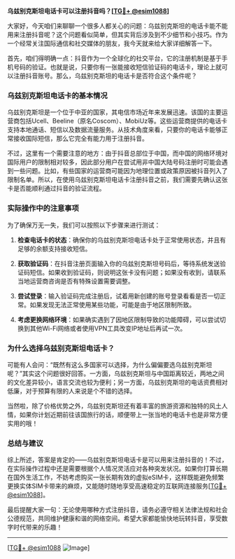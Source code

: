 **乌兹别克斯坦电话卡可以注册抖音吗？[[TG💪+ @esim1088](https://t.me/s/esim1088)]**

大家好，今天咱们来聊聊一个很多人都关心的问题：乌兹别克斯坦的电话卡能不能用来注册抖音呢？这个问题看似简单，但其实背后涉及到不少细节和小技巧。作为一个经常关注国际通信和社交媒体的朋友，我今天就来给大家详细解答一下。

首先，咱们得明确一点：抖音作为一个全球化的社交平台，它的注册机制是基于手机号码的验证。也就是说，只要你有一张能接收短信验证码的电话卡，理论上就可以注册抖音账号。那么，乌兹别克斯坦的电话卡是否符合这个条件呢？

### 乌兹别克斯坦电话卡的基本情况

乌兹别克斯坦是一个位于中亚的国家，其电信市场近年来发展迅速。该国的主要运营商包括Ucell、Beeline（原名Coscom）、MobiUz等。这些运营商提供的电话卡支持本地通话、短信以及数据流量服务。从技术角度来看，只要你的电话卡能够正常接收国际短信，那么它完全有能力用于注册抖音。

不过，这里有一个需要注意的地方：由于抖音总部位于中国，而中国的网络环境对国际用户的限制相对较多，因此部分用户在尝试用非中国大陆号码注册时可能会遇到一些问题。比如，有些国家的运营商可能因为地理位置或政策原因被抖音列入了限制名单。所以，在使用乌兹别克斯坦电话卡注册抖音之前，我们需要先确认这张卡是否能顺利通过抖音的验证流程。

### 实际操作中的注意事项

为了确保万无一失，我们可以按照以下步骤来进行测试：

1. **检查电话卡的状态**：确保你的乌兹别克斯坦电话卡处于正常使用状态，并且有足够的余额支持接收短信。
   
2. **获取验证码**：在抖音注册页面输入你的乌兹别克斯坦号码后，等待系统发送验证码短信。如果收到验证码，则说明这张卡没有问题；如果没有收到，请联系当地运营商咨询是否有特殊设置需要调整。

3. **尝试登录**：输入验证码完成注册后，试着用新创建的账号登录看看是否一切正常。如果发现无法正常使用某些功能，可能是由于地区限制所致。

4. **考虑更换网络环境**：如果确实遇到了因地区限制导致的功能障碍，可以尝试切换到其他Wi-Fi网络或者使用VPN工具改变IP地址后再试一次。

### 为什么选择乌兹别克斯坦电话卡？

可能有人会问：“既然有这么多国家可以选择，为什么偏偏要选乌兹别克斯坦呢？”其实这个问题很好回答。一方面，乌兹别克斯坦与中国距离较近，两地之间的文化差异较小，语言交流也较为便利；另一方面，乌兹别克斯坦的电话资费相对低廉，对于预算有限的人来说是个不错的选择。

当然啦，除了价格优势之外，乌兹别克斯坦还有着丰富的旅游资源和独特的风土人情，如果你计划近期前往该国旅行的话，顺便带上一张当地的电话卡也是非常方便实用的哦！

### 总结与建议

综上所述，答案是肯定的——乌兹别克斯坦电话卡是可以用来注册抖音的！不过，在实际操作过程中还是需要根据个人情况灵活应对各种突发状况。如果你打算长期在国外生活工作，不妨考虑购买一张长期有效的虚拟eSIM卡，这样既能避免频繁更换实体SIM卡带来的麻烦，又能随时随地享受高速稳定的互联网连接服务[[TG💪+ @esim1088](https://t.me/s/esim1088)]。

最后提醒大家一句：无论使用哪种方式注册抖音，请务必遵守相关法律法规和社会公德规范，共同维护健康和谐的网络空间。希望大家都能愉快地玩转抖音，享受数字时代带来的乐趣！

---

[[TG💪+ @esim1088](https://t.me/s/esim1088) ![Image](https://i.postimg.cc/4NQfJmqS/Snipaste-2025-05-13-00-14-12.png)]